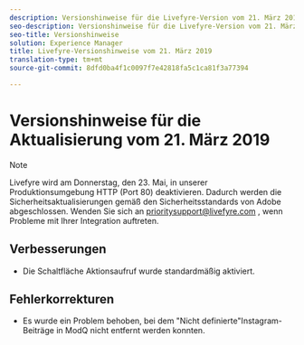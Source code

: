 ```yaml
---
description: Versionshinweise für die Livefyre-Version vom 21. März 2019.
seo-description: Versionshinweise für die Livefyre-Version vom 21. März 2019.
seo-title: Versionshinweise
solution: Experience Manager
title: Livefyre-Versionshinweise vom 21. März 2019
translation-type: tm+mt
source-git-commit: 8dfd0ba4f1c0097f7e42818fa5c1ca81f3a77394

---
```



# Versionshinweise für die Aktualisierung vom 21. März 2019

>[!NOTE]
>
>Livefyre wird am Donnerstag, den 23. Mai, in unserer Produktionsumgebung HTTP (Port 80) deaktivieren.  Dadurch werden die Sicherheitsaktualisierungen gemäß den Sicherheitsstandards von Adobe abgeschlossen.  Wenden Sie sich an [prioritysupport@livefyre.com](mailto:prioritysupport@livefyre.com) , wenn Probleme mit Ihrer Integration auftreten.

## Verbesserungen

* Die Schaltfläche Aktionsaufruf wurde standardmäßig aktiviert.


## Fehlerkorrekturen

* Es wurde ein Problem behoben, bei dem "Nicht definierte"Instagram-Beiträge in ModQ nicht entfernt werden konnten.
